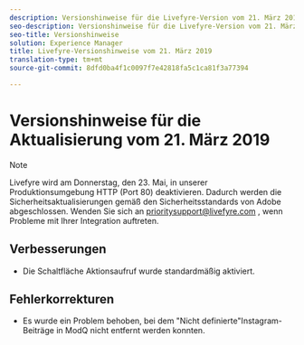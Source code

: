 ```yaml
---
description: Versionshinweise für die Livefyre-Version vom 21. März 2019.
seo-description: Versionshinweise für die Livefyre-Version vom 21. März 2019.
seo-title: Versionshinweise
solution: Experience Manager
title: Livefyre-Versionshinweise vom 21. März 2019
translation-type: tm+mt
source-git-commit: 8dfd0ba4f1c0097f7e42818fa5c1ca81f3a77394

---
```



# Versionshinweise für die Aktualisierung vom 21. März 2019

>[!NOTE]
>
>Livefyre wird am Donnerstag, den 23. Mai, in unserer Produktionsumgebung HTTP (Port 80) deaktivieren.  Dadurch werden die Sicherheitsaktualisierungen gemäß den Sicherheitsstandards von Adobe abgeschlossen.  Wenden Sie sich an [prioritysupport@livefyre.com](mailto:prioritysupport@livefyre.com) , wenn Probleme mit Ihrer Integration auftreten.

## Verbesserungen

* Die Schaltfläche Aktionsaufruf wurde standardmäßig aktiviert.


## Fehlerkorrekturen

* Es wurde ein Problem behoben, bei dem "Nicht definierte"Instagram-Beiträge in ModQ nicht entfernt werden konnten.
